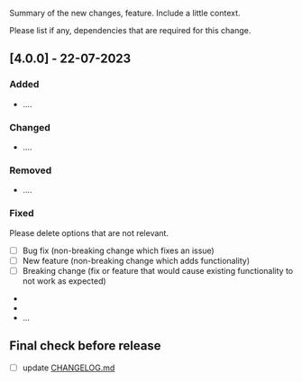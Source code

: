 Summary of the new changes, feature.
Include a little context.

Please list if any, dependencies that are required for this change.

## [4.0.0] - 22-07-2023

### Added

- ....

### Changed

- ....

### Removed

- ....

### Fixed

Please delete options that are not relevant.

- [ ] Bug fix (non-breaking change which fixes an issue)
- [ ] New feature (non-breaking change which adds functionality)
- [ ] Breaking change (fix or feature that would cause existing functionality to not work as expected)
-
-
- ...

## Final check before release

-[ ] update [CHANGELOG.md](https://github.com/bronz3beard/react-matrix/blob/main/docs/CHANGELOG.md)
